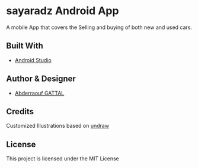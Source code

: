 # sayaradz Android App
A mobile App that covers the Selling and buying of both new and used cars.

## Built With
- [Android Studio](https://developer.android.com/studio)

## Author & Designer
- [Abderraouf GATTAL](https://gattalraouf.me)

## Credits
Customized Illustrations based on [undraw](https://undraw.co/)

## License
This project is licensed under the MIT License
